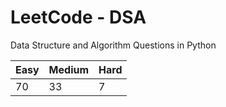 # LeetCode - DSA

Data Structure and Algorithm Questions in Python

| Easy   |  Medium  | Hard |
|--------|----------|------|
|   70   |    33    |  7   |
